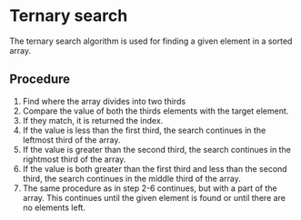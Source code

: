 # Ternary search
The ternary search algorithm is used for finding a given element in a sorted array.

## Procedure
1. Find where the array divides into two thirds
2. Compare the value of both the thirds elements with the target element.
3. If they match, it is returned the index. 
4. If the value is less than the first third, the search continues in the leftmost third of the array.
5. If the value is greater than the second third, the search continues in the rightmost third of the array.
6. If the value is both greater than the first third and less than the second third, the search continues in the middle third of the array.
5. The same procedure as in step 2-6 continues, but with a part of the array. This continues until the given element is found or until there are no elements left. 
